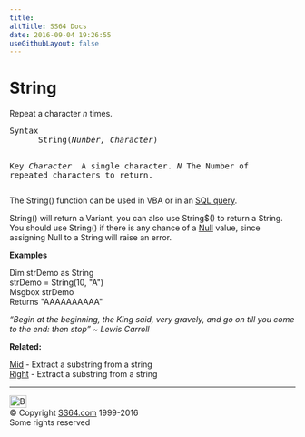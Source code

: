 ```yaml
---
title:
altTitle: SS64 Docs
date: 2016-09-04 19:26:55
useGithubLayout: false
---
```

<!-- #BeginLibraryItem "/Library/head_access.lbi" --><!-- #EndLibraryItem -->
<h1>String</h1>
<p>Repeat a character <i>n</i> times.</p>
<pre>Syntax
      String(<i>Nunber, Character</i>)

Key<i>
   Character </i> A single character.
   <i>N          </i>The Number of repeated characters to return.</pre>
<p> The String() function can be used in VBA or in an <a href="syntax-functions.html">SQL query</a>.</p>
<p><span class="code">String()</span> will return a Variant, you can also use  <span class="code">String$()</span> to return a String. <br>
You should use <span class="code">String()</span> if there is any chance of a <a href="syntax-null.html">Null</a> value, since assigning Null to a String will raise an error.</p>
<p><b>Examples</b></p>
<p><span class="code">Dim strDemo as String <br>
strDemo = String(10, "A")<br>
Msgbox strDemo
<br>
</span>Returns <span class="code">"AAAAAAAAAA"</span></p>
<p class="quote"><i>“Begin at the beginning, the King said, very gravely, and go on till you come to the end: then stop” ~ Lewis Carroll</i></p>
<p><b>Related:</b></p>
<p><a href="mid.html">Mid</a> - Extract a substring from a string<br>
<a href="right.html">Right</a> - Extract a substring from a string</p><!-- #BeginLibraryItem "/Library/foot_access.lbi" --><p>
<!-- access -->

<hr>
<div id="bl" class="footer"><a href="string.html#"><img src="../images/top.png" width="30" height="22" alt="Back to the Top"></a></div>
<div id="br" class="footer, tagline">© Copyright <a href="../index.html">SS64.com</a> 1999-2016<br>
Some rights reserved</div><!-- #EndLibraryItem -->

